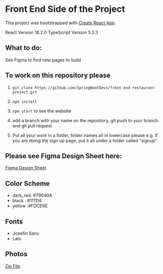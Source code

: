 # Front End Side of the Project

This project was bootstrapped with [Create React App](https://github.com/facebook/create-react-app).

React Version 18.2.0
TypeScript Version 5.3.3

## What to do:

See Figma to find new pages to build

## To work on this repository please

1. `git clone https://github.com/SpringBootDevs/front-end-restaurant-project.git `

2. `npm install`

3. `npm start` to see the website

4. add a branch with your name on the repository, git push to your branch and git pull request

5. Put all your work in a folder, folder names all in lowercase please e.g. if you are doing the sign up page, put it all under a folder called "signup"

## Please see Figma Design Sheet here:

[Figma Design Sheet](https://www.figma.com/file/vvbg8rGKQmjyJRg6HJj0Hp/Restaurant-Project-Code%2FDesign?type=design&node-id=0%3A1&mode=design&t=VEtdw8Nun2RSvk55-1)

## Color Scheme

- dark_red: #79040A
- black : #111114
- yellow :#FDCE6E

## Fonts

- Josefin Sans
- Lato

## Photos

[Zip File](https://cdn.discordapp.com/attachments/1196525023284953289/1204802813130051594/Restaurant_Homepage.zip?ex=65d60f0e&is=65c39a0e&hm=38519aad96b0cefff3665d353fcada9d32227d143416dbbb8c98910297601f28&)
